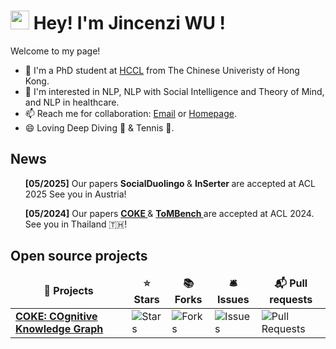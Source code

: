 <h1><img src="https://emojis.slackmojis.com/emojis/images/1531849430/4246/blob-sunglasses.gif?1531849430" width="30"/> Hey! I'm Jincenzi WU !</h1>

Welcome to my page!
- 🌱 I'm a PhD student at [HCCL](https://www.se.cuhk.edu.hk/laboratories/human-computer-communications-laboratory/) from The Chinese Univeristy of Hong Kong.
- 🔭 I'm interested in NLP, NLP with Social Intelligence and Theory of Mind, and NLP in healthcare.
- 📫 Reach me for collaboration: [Email](mailto:jincenziwu@gmail.com) or [Homepage](https://jincenziwu.github.io/).
- 😄 Loving Deep Diving 🤿 & Tennis 🎾.

<h2> News</h2>
<ul>
 <b> [05/2025]</b> Our papers  <b> SocialDuolingo </b> </a> &  <b>InSerter </b></a> are accepted at ACL 2025 See you in Austria!             
</ul>
<ul>
 <b> [05/2024]</b> Our papers  <a href="https://arxiv.org/pdf/2305.05390"> <b> COKE </b> </a> & <a href="https://arxiv.org/pdf/2402.15052"> <b>ToMBench </b></a> are accepted at ACL 2024. See you in Thailand 🇹🇭!             
</ul>

<h2>Open source projects</h2>
<table>
  <thead align="center">
    <tr border: none;>
      <td><b>🎁 Projects</b></td>
      <td><b>⭐ Stars</b></td>
      <td><b>📚 Forks</b></td>
      <td><b>🛎 Issues</b></td>
      <td><b>📬 Pull requests</b></td>
    </tr>
  </thead>
  <tbody>
    <tr>
      <td><a href="https://github.com/jincenziwu/COKE"><b>COKE: COgnitive Knowledge Graph</b></a></td>
      <td><img alt="Stars" src="https://img.shields.io/github/stars/jincenziwu/COKE?style=flat-square&labelColor=343b41"/></td>
      <td><img alt="Forks" src="https://img.shields.io/github/forks/jincenziwu/COKE?style=flat-square&labelColor=343b41"/></td>
      <td><img alt="Issues" src="https://img.shields.io/github/issues/jincenziwu/COKE?style=flat-square&labelColor=343b41"/></td>
      <td><img alt="Pull Requests" src="https://img.shields.io/github/issues-pr/jincenziwu/COKE?style=flat-square&labelColor=343b41"/></td>
    </tr>

    
  </tbody>
</table>


